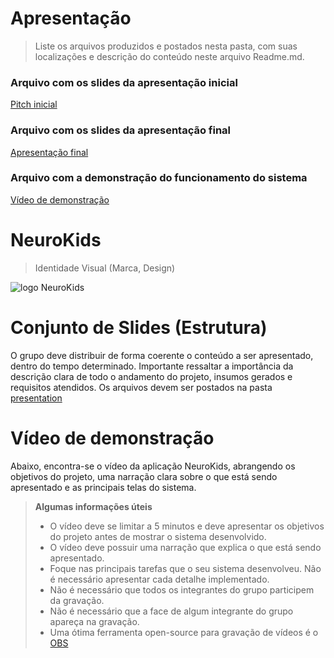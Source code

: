 # Apresentação
> Liste os arquivos produzidos e postados nesta pasta, com suas localizações e descrição do conteúdo neste arquivo Readme.md.

### Arquivo com os slides da apresentação inicial
[Pitch inicial](https://github.com/ICEI-PUC-Minas-PMV-SI/pmv-si-2023-2-pe1-t2-neurodiversidade/files/13679348/Apresentacao.Projeto.NeuroKids.-.INICIAL.pdf) 

### Arquivo com os slides da apresentação final
[Apresentação final]()

### Arquivo com a demonstração do funcionamento do sistema
[Vídeo de demonstração](./sample-video.mp4)

# NeuroKids
> Identidade Visual (Marca, Design)

![logo NeuroKids](https://github.com/ICEI-PUC-Minas-PMV-SI/pmv-si-2023-2-pe1-t2-neurodiversidade/assets/89950149/56904b9f-7b77-405e-b6ca-62befb573b5b)

# Conjunto de Slides (Estrutura)

O grupo deve distribuir de forma coerente o conteúdo a ser apresentado, dentro do tempo determinado. Importante ressaltar a importância da descrição clara de todo o andamento do projeto, insumos gerados e requisitos atendidos. Os arquivos devem ser postados na pasta [presentation](../presentation)

# Vídeo de demonstração

Abaixo, encontra-se o vídeo da aplicação NeuroKids, abrangendo os objetivos do projeto, uma narração clara sobre o que está sendo apresentado e as principais telas do sistema.

> **Algumas informações úteis**
> - O vídeo deve se limitar a 5 minutos e deve apresentar os objetivos do projeto antes de mostrar o sistema desenvolvido.
> - O vídeo deve possuir uma narração que explica o que está sendo apresentado.
> - Foque nas principais tarefas que o seu sistema desenvolveu. Não é necessário apresentar cada detalhe implementado.
> - Não é necessário que todos os integrantes do grupo participem da gravação.
> - Não é necessário que a face de algum integrante do grupo apareça na gravação.
> - Uma ótima ferramenta open-source para gravação de vídeos é o [OBS](https://obsproject.com/pt-br/download)

